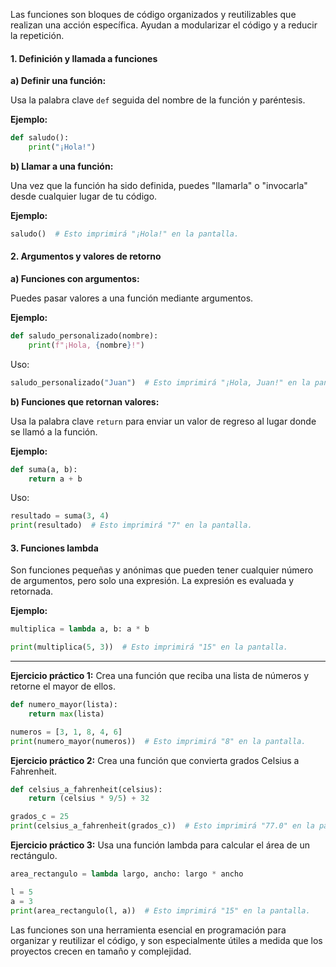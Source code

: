 
Las funciones son bloques de código organizados y reutilizables que realizan una acción específica. Ayudan a modularizar el código y a reducir la repetición.

#### **1. Definición y llamada a funciones**

**a) Definir una función:**

Usa la palabra clave `def` seguida del nombre de la función y paréntesis.

**Ejemplo:**

```python
def saludo():
    print("¡Hola!")
```

**b) Llamar a una función:**

Una vez que la función ha sido definida, puedes "llamarla" o "invocarla" desde cualquier lugar de tu código.

**Ejemplo:**

```python
saludo()  # Esto imprimirá "¡Hola!" en la pantalla.
```

#### **2. Argumentos y valores de retorno**

**a) Funciones con argumentos:**

Puedes pasar valores a una función mediante argumentos.

**Ejemplo:**

```python
def saludo_personalizado(nombre):
    print(f"¡Hola, {nombre}!")
```

Uso:

```python
saludo_personalizado("Juan")  # Esto imprimirá "¡Hola, Juan!" en la pantalla.
```

**b) Funciones que retornan valores:**

Usa la palabra clave `return` para enviar un valor de regreso al lugar donde se llamó a la función.

**Ejemplo:**

```python
def suma(a, b):
    return a + b
```

Uso:

```python
resultado = suma(3, 4)
print(resultado)  # Esto imprimirá "7" en la pantalla.
```

#### **3. Funciones lambda**

Son funciones pequeñas y anónimas que pueden tener cualquier número de argumentos, pero solo una expresión. La expresión es evaluada y retornada.

**Ejemplo:**

```python
multiplica = lambda a, b: a * b

print(multiplica(5, 3))  # Esto imprimirá "15" en la pantalla.
```

---

**Ejercicio práctico 1:** Crea una función que reciba una lista de números y retorne el mayor de ellos.

```python
def numero_mayor(lista):
    return max(lista)

numeros = [3, 1, 8, 4, 6]
print(numero_mayor(numeros))  # Esto imprimirá "8" en la pantalla.
```

**Ejercicio práctico 2:** Crea una función que convierta grados Celsius a Fahrenheit.

```python
def celsius_a_fahrenheit(celsius):
    return (celsius * 9/5) + 32

grados_c = 25
print(celsius_a_fahrenheit(grados_c))  # Esto imprimirá "77.0" en la pantalla.
```

**Ejercicio práctico 3:** Usa una función lambda para calcular el área de un rectángulo.

```python
area_rectangulo = lambda largo, ancho: largo * ancho

l = 5
a = 3
print(area_rectangulo(l, a))  # Esto imprimirá "15" en la pantalla.
```

Las funciones son una herramienta esencial en programación para organizar y reutilizar el código, y son especialmente útiles a medida que los proyectos crecen en tamaño y complejidad.